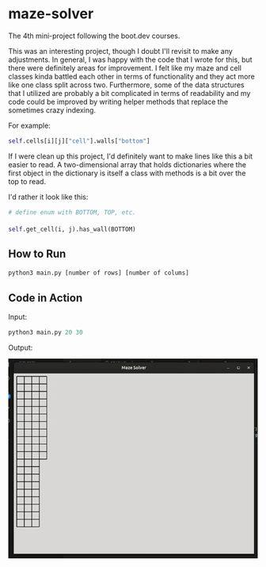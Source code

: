# maze-solver
The 4th mini-project following the boot.dev courses.

This was an interesting project, though I doubt I'll revisit to make any adjustments. In general, I was happy with the code that I wrote for this, but there were definitely areas for improvement. I felt like my maze and cell classes kinda battled each other in terms of functionality and they act more like one class split across two. Furthermore, some of the data structures that I utilized are probably a bit complicated in terms of readability and my code could be improved by writing helper methods that replace the sometimes crazy indexing.

For example:
``` python
self.cells[i][j]["cell"].walls["bottom"]
```

If I were clean up this project, I'd definitely want to make lines like this a bit easier to read. A two-dimensional array that holds dictionaries where the first object in the dictionary is itself a class with methods is a bit over the top to read.

I'd rather it look like this:
```python
# define enum with BOTTOM, TOP, etc.

self.get_cell(i, j).has_wall(BOTTOM)
```

## How to Run
```python
python3 main.py [number of rows] [number of colums]
```

## Code in Action
Input:
```python
python3 main.py 20 30
```

Output:

![Maze Solver on 20x30 Maze](./maze.gif)

